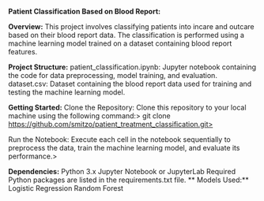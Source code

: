 **Patient Classification Based on Blood Report:**

**Overview:**
This project involves classifying patients into incare and outcare based on their blood report data. The classification is performed using a machine learning model trained on a dataset containing blood report features.

**Project Structure:**
patient_classification.ipynb: Jupyter notebook containing the code for data preprocessing, model training, and evaluation.
dataset.csv: Dataset containing the blood report data used for training and testing the machine learning model.

**Getting Started:**
Clone the Repository: Clone this repository to your local machine using the following command:>
git clone https://github.com/smitzo/patient_treatment_classification.git>

Run the Notebook: Execute each cell in the notebook sequentially to preprocess the data, train the machine learning model, and evaluate its performance.>

**Dependencies:**
Python 3.x
Jupyter Notebook or JupyterLab
Required Python packages are listed in the requirements.txt file.
**
Models Used:**
Logistic Regression
Random Forest
